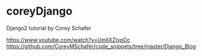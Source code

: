# coreyDjango
Django2 tutorial by Corey Schafer

https://www.youtube.com/watch?v=UmljXZIypDc
https://github.com/CoreyMSchafer/code_snippets/tree/master/Django_Blog
